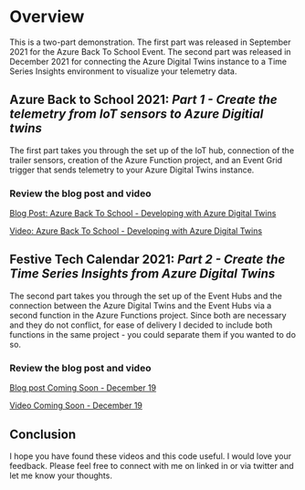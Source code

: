 # Overview

This is a two-part demonstration.  The first part was released in September 2021 for the Azure Back To School Event.  The second part was released in December 2021 for connecting the Azure Digital Twins instance to a Time Series Insights environment to visualize your telemetry data.

## Azure Back to School 2021: *Part 1 - Create the telemetry from IoT sensors to Azure Digitial twins*

The first part takes you through the set up of the IoT hub, connection of the trailer sensors, creation of the Azure Function project, and an Event Grid trigger that sends telemetry to your Azure Digital Twins instance.

### Review the blog post and video

[Blog Post: Azure Back To School - Developing with Azure Digital Twins](https://training.majorguidancesolutions.com/blog/azure-back-to-school-developing-with-digital-twins)  

[Video: Azure Back To School - Developing with Azure Digital Twins](https://training.majorguidancesolutions.com/courses/blog-posts-and-talks/contents/614d410add7f6)

## Festive Tech Calendar 2021: *Part 2 - Create the Time Series Insights from Azure Digital Twins*

The second part takes you through the set up of the Event Hubs and the connection between the Azure Digital Twins and the Event Hubs via a second function in the Azure Functions project.  Since both are necessary and they do not conflict, for ease of delivery I decided to include both functions in the same project - you could separate them if you wanted to do so.

### Review the blog post and video  

[Blog post Coming Soon - December 19](https://training.majorguidancesolutions.com/blog/)  

[Video Coming Soon - December 19](https://training.majorguidancesolutions.com/courses/blog-posts-and-talks/)

## Conclusion

I hope you have found these videos and this code useful.  I would love your feedback.  Please feel free to connect with me on linked in or via twitter and let me know your thoughts.
